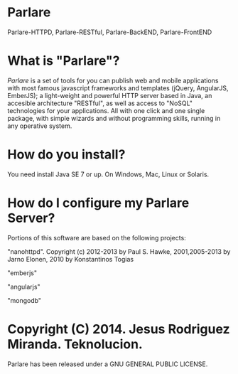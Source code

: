 Parlare
=======

Parlare-HTTPD, Parlare-RESTful, Parlare-BackEND, Parlare-FrontEND



What is "Parlare"?
=======

*Parlare* is a set of tools for you can publish web and mobile applications with most famous javascript frameworks and templates (jQuery, AngularJS, EmberJS); 
a light-weight and powerful HTTP server based in Java, an accesible architecture "RESTful", as well as access to "NoSQL" technologies for your applications. 
All with one click and one single package, with simple wizards and without programming skills, running in any operative system.



How do you install?
=======

You need install Java SE 7 or up. On Windows, Mac, Linux or Solaris.



How do I configure my Parlare Server?
=======




Portions of this software are based on the following projects:

"nanohttpd". Copyright (c) 2012-2013 by Paul S. Hawke, 2001,2005-2013 by Jarno Elonen, 2010 by Konstantinos Togias

"emberjs"

"angularjs"

"mongodb"


Copyright (C) 2014. Jesus Rodriguez Miranda. Teknolucion.
=======


Parlare has been released under a GNU GENERAL PUBLIC LICENSE. 